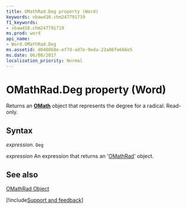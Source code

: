 ```yaml
---
title: OMathRad.Deg property (Word)
keywords: vbawd10.chm247791719
f1_keywords:
- vbawd10.chm247791719
ms.prod: word
api_name:
- Word.OMathRad.Deg
ms.assetid: d048868e-ef7d-ad7e-9eda-22a06fe666e5
ms.date: 06/08/2017
localization_priority: Normal
---
```



# OMathRad.Deg property (Word)

Returns an  **[OMath](Word.OMath.md)** object that represents the degree for a radical. Read-only.


## Syntax

_expression_. `Deg`

 _expression_ An expression that returns an '[OMathRad](Word.OMathRad.md)' object.


## See also


[OMathRad Object](Word.OMathRad.md)

[!include[Support and feedback](~/includes/feedback-boilerplate.md)]